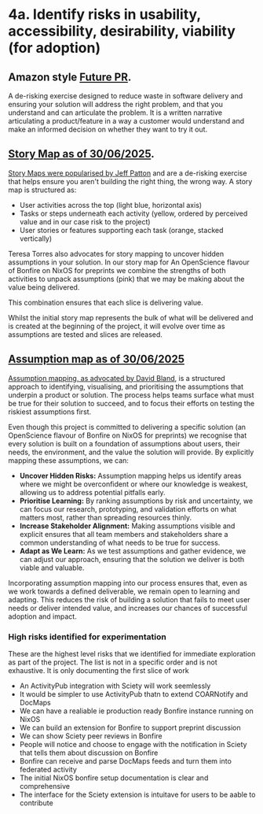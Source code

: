 
# 4a. Identify risks in usability, accessibility, desirability, viability (for adoption)


## Amazon style [Future PR](./future-PR-FAQ.md). 


A de-risking  exercise designed to reduce waste in software delivery and ensuring your solution will address the right problem, and that you understand and can articulate the problem. It is a written narrative articulating a product/feature in a way a customer would understand and make an informed decision on whether they want to try it out.

## [Story Map as of 30/06/2025](./story-map-30-06-25.jpg). 


[Story Maps were popularised by Jeff Patton](https://jpattonassociates.com/story-mapping/) and are a de-risking exercise that helps ensure you aren't building the right thing, the wrong way. A story map is structured as:

- User activities across the top (light blue, horizontal axis)
- Tasks or steps underneath each activity (yellow, ordered by perceived value and in our case risk to the project)
- User stories or features supporting each task (orange, stacked vertically)

Teresa Torres also advocates for story mapping to uncover hidden assumptions in your solution. In our story map for An OpenScience flavour of Bonfire on NixOS for preprints we combine the strengths of both activities to unpack assumptions (pink) that  we may be making about the value being delivered.

This combination ensures that each slice is delivering value.

Whilst the initial story map represents the bulk of what will be delivered and is created at the beginning of the project, it will evolve over time as assumptions are tested and slices are released.

## [Assumption map as of 30/06/2025](./assumption-map-30-06-25.jpg)

[Assumption mapping, as advocated by David Bland](https://www.strategyzer.com/library/how-assumptions-mapping-can-focus-your-teams-on-running-experiments-that-matter), is a structured approach to identifying, visualising, and prioritising the assumptions that underpin a product or solution. The process helps teams surface what must be true for their solution to succeed, and to focus their efforts on testing the riskiest assumptions first.

Even though this project is committed to delivering a specific solution (an OpenScience flavour of Bonfire on NixOS for preprints) we recognise that every solution is built on a foundation of assumptions about users, their needs, the environment, and the value the solution will provide. By explicitly mapping these assumptions, we can:

- **Uncover Hidden Risks:** Assumption mapping helps us identify areas where we might be overconfident or where our knowledge is weakest, allowing us to address potential pitfalls early.
- **Prioritise Learning:** By ranking assumptions by risk and uncertainty, we can focus our research, prototyping, and validation efforts on what matters most, rather than spreading resources thinly.
- **Increase Stakeholder Alignment:** Making assumptions visible and explicit ensures that all team members and stakeholders share a common understanding of what needs to be true for success.
- **Adapt as We Learn:** As we test assumptions and gather evidence, we can adjust our approach, ensuring that the solution we deliver is both viable and valuable.

Incorporating assumption mapping into our process ensures that, even as we work towards a defined deliverable, we remain open to learning and adapting. This reduces the risk of building a solution that fails to meet user needs or deliver intended value, and increases our chances of successful adoption and impact.

### High risks identified for experimentation
These are the highest level risks that we identified for immediate exploration as part of the project. The list is not in a specific order and is not exhaustive. It is only documenting the first slice of work

- An ActivityPub integration with Sciety will work seemlessly
- It would be simpler to use ActivityPub thatn to extend COARNotify and DocMaps
- We can have a realiable ie production ready Bonfire instance running on NixOS
- We can build an extension for Bonfire to support preprint discussion
- We can show Sciety peer reviews in Bonfire
- People will notice and choose to engage with the notification in Sciety that tells them about discussion on Bonfire
- Bonfire can receive and parse DocMaps feeds and turn them into federated activity
- The initial NixOS bonfire setup documentation is clear and comprehensive
- The interface for the Sciety extension is intuitave for users to be aable to contribute




